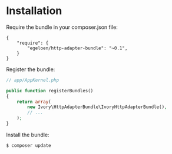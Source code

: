 # Installation

Require the bundle in your composer.json file:

```
{
    "require": {
        "egeloen/http-adapter-bundle": "~0.1",
    }
}
```

Register the bundle:

``` php
// app/AppKernel.php

public function registerBundles()
{
    return array(
        new Ivory\HttpAdapterBundle\IvoryHttpAdapterBundle(),
        // ...
    );
}
```

Install the bundle:

```
$ composer update
```
